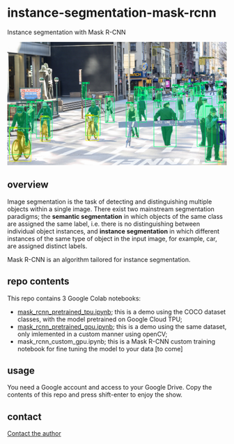 # instance-segmentation-mask-rcnn

Instance segmentation with Mask R-CNN

<img src="images/result.png" width="600"/>


## overview

Image segmentation is the task of detecting and distinguishing multiple objects within a single image. There exist two mainstream segmentation paradigms; the **semantic segmentation** in which objects of the same class are assigned the same label, i.e. there is no distinguishing between individual object instances, and **instance segmentation** in which different instances of the same type of object in the input image, for example, car, are assigned distinct labels.

Mask R-CNN is an algorithm tailored for instance segmentation.

## repo contents

This repo contains 3 Google Colab notebooks:

- [mask_rcnn_pretrained_tpu.ipynb](https://raw.githubusercontent.com/georgiosouzounis/instance-segmentation-mask-rcnn/main/mask_rcnn_pretrained_tpu.ipynb); this is a demo using the COCO dataset classes, with the model pretrained on Google Cloud TPU;
- [mask_rcnn_pretrained_gpu.ipynb](https://raw.githubusercontent.com/georgiosouzounis/instance-segmentation-mask-rcnn/main/mask_rcnn_pretrained_gpu.ipynb); this is a demo using the same dataset, only imlemented in a custom manner using openCV;
- mask_rcnn_custom_gpu.ipynb; this is a Mask R-CNN custom training notebook for fine tuning the model to your data [to come]

## usage

You need a Google account and access to your Google Drive. Copy the contents of this repo and press shift-enter to enjoy the show.


## contact

[Contact the author](mailto:georgios.ouzounis@gmail.com)

